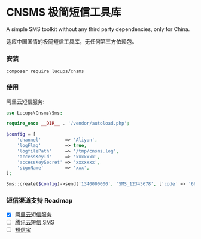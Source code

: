# CNSMS 极简短信工具库

A simple SMS toolkit without any third party dependencies, only for China.

适应中国国情的极简短信工具库，无任何第三方依赖包。

### 安装

```shell
composer require lucups/cnsms
```

### 使用

阿里云短信服务:

```php
use Lucups\Cnsms\Sms;

require_once __DIR__ . '/vendor/autoload.php';

$config = [
    'channel'         => 'Aliyun',
    'logFlag'         => true,
    'logfilePath'     => '/tmp/cnsms.log',
    'accessKeyId'     => 'xxxxxxx',
    'accessKeySecret' => 'xxxxxxx',
    'signName'        => 'xxx',
];

Sms::create($config)->send('1340000000', 'SMS_12345678', ['code' => '666888']);
```

### 短信渠道支持 Roadmap

- [x] [阿里云短信服务](https://www.aliyun.com/product/sms)
- [ ] [腾讯云短信 SMS](https://cloud.tencent.com/product/sms)
- [ ] [短信宝](https://www.smsbao.com/)
